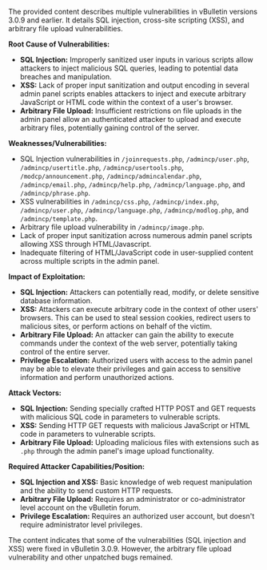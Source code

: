 The provided content describes multiple vulnerabilities in vBulletin versions 3.0.9 and earlier. It details SQL injection, cross-site scripting (XSS), and arbitrary file upload vulnerabilities.

**Root Cause of Vulnerabilities:**

*   **SQL Injection:** Improperly sanitized user inputs in various scripts allow attackers to inject malicious SQL queries, leading to potential data breaches and manipulation.
*   **XSS:** Lack of proper input sanitization and output encoding in several admin panel scripts enables attackers to inject and execute arbitrary JavaScript or HTML code within the context of a user's browser.
*  **Arbitrary File Upload:** Insufficient restrictions on file uploads in the admin panel allow an authenticated attacker to upload and execute arbitrary files, potentially gaining control of the server.

**Weaknesses/Vulnerabilities:**

*   SQL Injection vulnerabilities in `/joinrequests.php`, `/admincp/user.php`, `/admincp/usertitle.php`, `/admincp/usertools.php`, `/modcp/announcement.php`, `/admincp/admincalendar.php`, `/admincp/email.php`, `/admincp/help.php`, `/admincp/language.php`, and `/admincp/phrase.php`.
*   XSS vulnerabilities in `/admincp/css.php`, `/admincp/index.php`, `/admincp/user.php`, `/admincp/language.php`, `/admincp/modlog.php`, and `/admincp/template.php`.
*   Arbitrary file upload vulnerability in `/admincp/image.php`.
*  Lack of proper input sanitization across numerous admin panel scripts allowing XSS through HTML/Javascript.
* Inadequate filtering of HTML/JavaScript code in user-supplied content across multiple scripts in the admin panel.

**Impact of Exploitation:**

*   **SQL Injection:**  Attackers can potentially read, modify, or delete sensitive database information.
*   **XSS:**  Attackers can execute arbitrary code in the context of other users' browsers. This can be used to steal session cookies, redirect users to malicious sites, or perform actions on behalf of the victim.
*   **Arbitrary File Upload:** An attacker can gain the ability to execute commands under the context of the web server, potentially taking control of the entire server.
* **Privilege Escalation:** Authorized users with access to the admin panel may be able to elevate their privileges and gain access to sensitive information and perform unauthorized actions.

**Attack Vectors:**

*   **SQL Injection:** Sending specially crafted HTTP POST and GET requests with malicious SQL code in parameters to vulnerable scripts.
*   **XSS:** Sending HTTP GET requests with malicious JavaScript or HTML code in parameters to vulnerable scripts.
*   **Arbitrary File Upload:** Uploading malicious files with extensions such as `.php` through the admin panel's image upload functionality.

**Required Attacker Capabilities/Position:**

*   **SQL Injection and XSS:** Basic knowledge of web request manipulation and the ability to send custom HTTP requests.
*   **Arbitrary File Upload:** Requires an administrator or co-administrator level account on the vBulletin forum.
*   **Privilege Escalation:** Requires an authorized user account, but doesn't require administrator level privileges.

The content indicates that some of the vulnerabilities (SQL injection and XSS) were fixed in vBulletin 3.0.9. However, the arbitrary file upload vulnerability and other unpatched bugs remained.